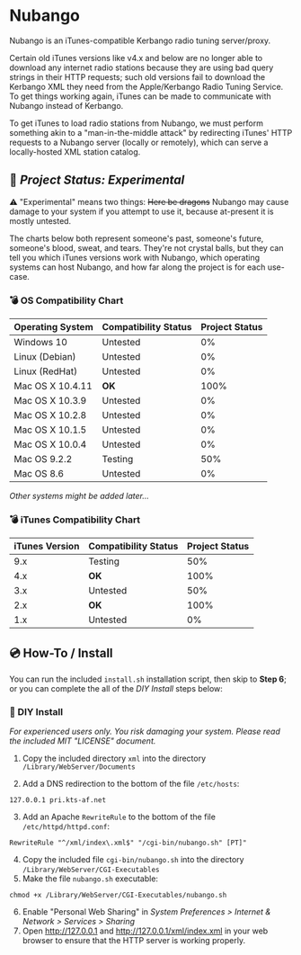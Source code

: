 # Nubango

Nubango is an iTunes-compatible Kerbango radio tuning server/proxy.

Certain old iTunes versions like v4.x and below are no longer able to download any internet radio stations because they are using bad query strings in their HTTP requests; such old versions fail to download the Kerbango XML they need from the Apple/Kerbango Radio Tuning Service. To get things working again, iTunes can be made to communicate with Nubango instead of Kerbango.

To get iTunes to load radio stations from Nubango, we must perform something akin to a "man-in-the-middle attack" by redirecting iTunes' HTTP requests to a Nubango server (locally or remotely), which can serve a locally-hosted XML station catalog.

## :construction: *Project Status: Experimental*

:warning: "Experimental" means two things: ~~Here be dragons~~ Nubango may cause damage to your system if you attempt to use it, because at-present it is mostly untested.

The charts below both represent someone's past, someone's future, someone's blood, sweat, and tears. They're not crystal balls, but they can tell you which iTunes versions work with Nubango, which operating systems can host Nubango, and how far along the project is for each use-case.

### :bomb: OS Compatibility Chart

| Operating System | Compatibility Status | Project Status |
| --- | --- | --- |
| Windows 10 | Untested | 0% |
| Linux (Debian) | Untested | 0% |
| Linux (RedHat) | Untested | 0% |
| Mac OS X 10.4.11 | **OK** | 100% |
| Mac OS X 10.3.9 | Untested | 0% |
| Mac OS X 10.2.8 | Untested | 0% |
| Mac OS X 10.1.5 | Untested | 0% |
| Mac OS X 10.0.4 | Untested | 0% |
| Mac OS 9.2.2 | Testing | 50% |
| Mac OS 8.6 | Untested | 0% |

*Other systems might be added later...*

### :bomb: iTunes Compatibility Chart

| iTunes Version | Compatibility Status | Project Status |
| --- | --- | --- |
| 9.x | Testing | 50% |
| 4.x | **OK** | 100% |
| 3.x | Untested | 50% |
| 2.x | **OK** | 100% |
| 1.x | Untested | 0%

## :cd: How-To / Install

You can run the included `install.sh` installation script, then skip to **Step 6**; or you can complete the all of the *DIY Install* steps below:

### :wrench: DIY Install

*For experienced users only. You risk damaging your system. Please read the included MIT "LICENSE" document.*

1. Copy the included directory `xml` into the directory `/Library/WebServer/Documents`

2. Add a DNS redirection to the bottom of the file `/etc/hosts`:

```
127.0.0.1 pri.kts-af.net
```

3. Add an Apache `RewriteRule` to the bottom of the file `/etc/httpd/httpd.conf`:

```
RewriteRule "^/xml/index\.xml$" "/cgi-bin/nubango.sh" [PT]"
```

4. Copy the included file `cgi-bin/nubango.sh` into the directory `/Library/WebServer/CGI-Executables`
5. Make the file `nubango.sh` executable:

```
chmod +x /Library/WebServer/CGI-Executables/nubango.sh
```

6. Enable "Personal Web Sharing" in *System Preferences > Internet & Network > Services > Sharing*
7. Open http://127.0.0.1 and http://127.0.0.1/xml/index.xml in your web browser to ensure that the HTTP server is working properly.